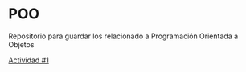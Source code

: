 # POO
Repositorio para guardar los relacionado a Programación Orientada a Objetos

[Actividad #1](./Setup/README.md)
